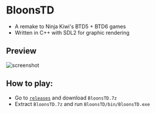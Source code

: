 # BloonsTD
* A remake to Ninja Kiwi's BTD5 + BTD6 games
* Written in C++ with SDL2 for graphic rendering
## Preview
![screenshot](https://i.imgur.com/dATVGgM.gif)
## How to play:
* Go to [`releases`] and download `BloonsTD.7z`
* Extract `BloonsTD.7z` and run `BloonsTD/bin/BloonsTD.exe`

[`releases`]: <https://github.com/idomoz/BloonsTD/releases>
